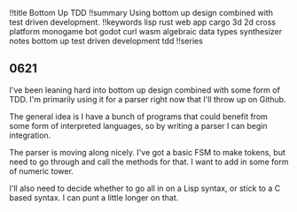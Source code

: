 !!title Bottom Up TDD
!!summary Using bottom up design combined with test driven development.
!!keywords lisp rust web app cargo 3d 2d cross platform monogame bot godot curl wasm algebraic data types synthesizer notes bottom up test driven development tdd
!!series

## 0621

I've been leaning hard into bottom up design combined with some form of TDD. I'm primarily using it for a parser right now that I'll throw up on Github. 

The general idea is I have a bunch of programs that could benefit from some form of interpreted languages, so by writing a parser I can begin integration.

The parser is moving along nicely. I've got a basic FSM to make tokens, but need to go through and call the methods for that. I want to add in some form of numeric tower.

I'll also need to decide whether to go all in on a Lisp syntax, or stick to a C based syntax. I can punt a little longer on that.


